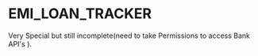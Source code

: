 # EMI_LOAN_TRACKER
Very Special but still incomplete(need to take Permissions to access Bank API's ).
